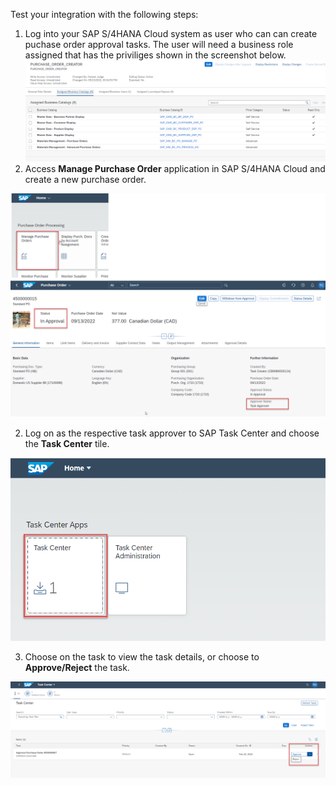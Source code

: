 Test your integration with the following steps:

1. Log into your SAP S/4HANA Cloud system as user who can can create puchase order approval tasks. The user will need a business role assigned that has the priviliges shown in the screenshot below.
![alt text](images/taskcreatorrights.png) 
3. Access **Manage Purchase Order** application in SAP S/4HANA Cloud and create a new purchase order.

![alt text](images/image38.png)

2. Log on as the respective task approver to SAP Task Center and choose the **Task Center** tile.

![alt text](images/39.png)

3. Choose on the task to view the task details, or choose to **Approve/Reject** the task.

![alt text](images/40.png)

